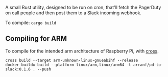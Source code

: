 A small Rust utility, designed to be run on cron, that'll fetch the PagerDuty on call people and then post them to a Slack incoming webhook.


To compile: `cargo build`

## Compiling for ARM
To compile for the intended arm architecture of Raspberry Pi, with [cross](https://github.com/rust-embedded/cross).

```
cross build --target arm-unknown-linux-gnueabihf --release
docker buildx build --platform linux/arm,linux/arm64 -t arranf/pd-to-slack:0.1.6 . --push
```